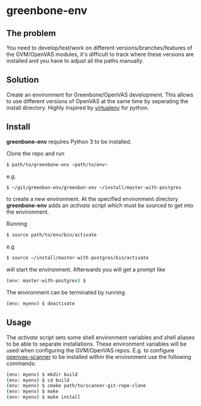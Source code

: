# greenbone-env

## The problem

You need to develop/test/work on different versions/branches/features of the
GVM/OpenVAS modules, it's difficult to track where these versions are installed
and you have to adjust all the paths manually.

## Solution

Create an environment for Greenbone/OpenVAS development. This allows to use
different versions of OpenVAS at the same time by seperating the install
directory. Highly inspired by [virtualenv](https://github.com/pypa/virtualenv/)
for python.

## Install

**greenbone-env** requires Python 3 to be installed.

Clone the repo and run
```bash
$ path/to/greenbone-env <path/to/env>
```
e.g.
```bash
$ ~/git/greenbon-env/greenbon-env ~/install/master-with-postgres
```
to create a new environment. At the specified environment directory
**greenbone-env** adds an *activate* script which must be sourced to get into
the environment.

Running
```bash
$ source path/to/env/bin/activate
```
e.g 
```bash
$ source ~/install/master-with-postgres/bin/activate
```
will start the environment. Afterwards you will get a prompt like
```bash
(env: master-with-postgres) $
```

The environment can be terminated by running
```bash
(env: myenv) $ deactivate
```

## Usage

The *activate* script sets some shell environment variables and shell aliases
to be able to separate installations. These environment variables will be used
when configuring the GVM/OpenVAS repos. E.g. to configure
[openvas-scanner](https://github.com/greenbone/openvas-scanner/) to be installed
within the environment use the following commands:

```bash
(env: myenv) $ mkdir build
(env: myenv) $ cd build
(env: myenv) $ cmake path/to/scanner-git-repo-clone
(env: myenv) $ make
(env: myenv) $ make install
```
